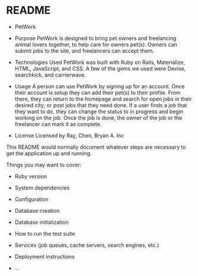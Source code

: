 # README

* PetWork

* Purpose
  PetWork is designed to bring pet owners and freelancing animal lovers together, to help care for
  owners pet(s). Owners can submit jobs to the site, and freelancers can accept them.

* Technologies Used
  PetWork was built with Ruby on Rails, Materialize, HTML, JavaScript, and CSS. A few of the gems we used were Devise,
  searchkick, and carrierwave.

* Usage
  A person can use PetWork by signing up for an account. Once their account is setup they can add their pet(s) to
  their profile. From there, they can return to the homepage and search for open jobs in their desired city; or post jobs
  that they need done. If a user finds a job that they want to do, they can change the status to in progress and begin working on the job. Once the job is done, the owner of the job or the freelancer can mark it as complete.

* License
  Licensed by Ray, Chen, Bryan A. Inc




This README would normally document whatever steps are necessary to get the
application up and running.

Things you may want to cover:

* Ruby version

* System dependencies

* Configuration

* Database creation

* Database initialization

* How to run the test suite

* Services (job queues, cache servers, search engines, etc.)

* Deployment instructions

* ...
